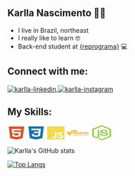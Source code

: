 ## Karlla Nascimento :woman_technologist:

- I live in Brazil, northeast 
- I really like to learn :nerd_face:
- Back-end student at [{reprograma}](https://reprograma.com.br/) :computer:

## Connect with me:
<a href = "https://www.linkedin.com/in/karlla-nascimento" target="_blank"> 
<img align="center" alt="karlla-linkedin" height="30"  width="30" src="https://image.flaticon.com/icons/png/128/174/174857.png" style="max-width:100%;">
</a>
<a href="https://www.instagram.com/karllanascimento/" target="_blank">
<img align="center" alt="karlla-instagram" height="30" width="30" src="https://image.flaticon.com/icons/png/128/174/174855.png" style="max-width:100%;">
</a>

## My Skills:
<img align="center" height="30" width="40"  src="https://raw.githubusercontent.com/devicons/devicon/master/icons/html5/html5-plain.svg" style="max-width:100%;"></img>
<img align="center" height="30" width="40"  src="https://raw.githubusercontent.com/devicons/devicon/master/icons/css3/css3-plain.svg" style="max-width:100%;"></img>
<img align="center" height="30" width="40"  src="https://raw.githubusercontent.com/devicons/devicon/master/icons/javascript/javascript-plain.svg" style="max-width:100%;"></img>
<img align="center" height="35" width="50" src="https://raw.githubusercontent.com/devicons/devicon/master/icons/amazonwebservices/amazonwebservices-plain-wordmark.svg" style="max-width:100%;"></img>
<img align="center" height="35" width="50" src="https://raw.githubusercontent.com/devicons/devicon/master/icons/nodejs/nodejs-plain.svg" style="max-width:100%;"></img>

![Karlla's GitHub stats](https://github-readme-stats.vercel.app/api?username=karllanascimento&show_icons=true&theme=radical)

[![Top Langs](https://github-readme-stats.vercel.app/api/top-langs/?username=karllanascimento)](https://github.com/karllanascimento/github-readme-stats)



<!--
**KarllaNascimento/karllanascimento** is a ✨ _special_ ✨ repository because its `README.md` (this file) appears on your GitHub profile.

Here are some ideas to get you started:

- 🔭 I’m currently working on ...
- 🌱 I’m currently learning ...
- 👯 I’m looking to collaborate on ...
- 🤔 I’m looking for help with ...
- 💬 Ask me about ...
- 📫 How to reach me: ...
- 😄 Pronouns: ...
- ⚡ Fun fact: ...
-->

